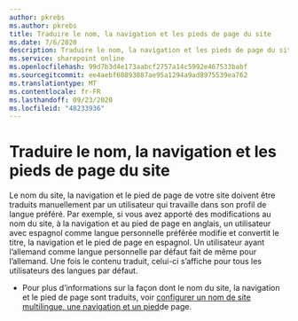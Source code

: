 ```yaml
---
author: pkrebs
ms.author: pkrebs
title: Traduire le nom, la navigation et les pieds de page du site
ms.date: 7/6/2020
description: Traduire le nom, la navigation et les pieds de page du site
ms.service: sharepoint online
ms.openlocfilehash: 99d7b3d4e173aabcf2757a14c5992e467533babf
ms.sourcegitcommit: ee4aebf60893887ae95a1294a9ad8975539ea762
ms.translationtype: MT
ms.contentlocale: fr-FR
ms.lasthandoff: 09/23/2020
ms.locfileid: "48233936"
---
```

# <a name="translate-the-site-name-navigation-and-footers"></a>Traduire le nom, la navigation et les pieds de page du site
Le nom du site, la navigation et le pied de page de votre site doivent être traduits manuellement par un utilisateur qui travaille dans son profil de langue préféré. Par exemple, si vous avez apporté des modifications au nom du site, à la navigation et au pied de page en anglais, un utilisateur avec espagnol comme langue personnelle préférée modifie et convertit le titre, la navigation et le pied de page en espagnol. Un utilisateur ayant l’allemand comme langue personnelle par défaut fait de même pour l’allemand. Une fois le contenu traduit, celui-ci s’affiche pour tous les utilisateurs des langues par défaut.  

- Pour plus d’informations sur la façon dont le nom du site, la navigation et le pied de page sont traduits, voir [configurer un nom de site multilingue, une navigation et un pied](https://support.office.com/article/create-multilingual-communication-sites-pages-and-news-2bb7d610-5453-41c6-a0e8-6f40b3ed750c#bkmk_muitranslations)de page.
